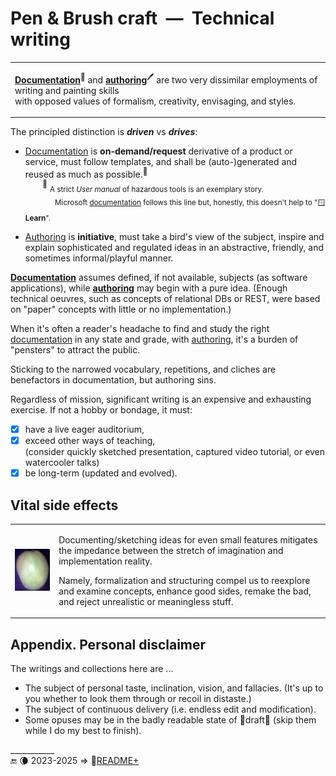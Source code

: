 # Pen & Brush craft&nbsp;&nbsp;&mdash;&nbsp;&nbsp;Technical writing

<table width="80%" align="center"><tr></tr><tr><td>

[__Documentation__](README+/tech_docu.md)<sup>📄</sup> and [__authoring__](README+/tech-authoring.md)<sup>🖊️</sup> are two very dissimilar employments of writing and painting skills<br />
with opposed values of formalism, creativity, envisaging, and styles.

</td></tr></table>

The principled distinction is __*driven*__ vs __*drives*__:

* <ins>Documentation</ins> is **on-demand/request** derivative of a product or service, must follow templates, and shall be (auto-)generated and reused as much as possible.<sup>📖</sup>\
&nbsp;&nbsp;&nbsp;&nbsp;&nbsp;&nbsp;&nbsp;<sup>📖</sup> <sub>A strict _User manual_ of hazardous tools is an exemplary story.</sub>\
&nbsp;&nbsp;&nbsp;&nbsp;&nbsp;&nbsp;&nbsp;&nbsp;&nbsp;&nbsp;&nbsp;&nbsp;<sub>Microsoft [documentation](https://learn.microsoft.com/) follows this line but, honestly, this doesn't help to "🪟<b>Learn</b>".</docu>

* <ins>Authoring</ins> is **initiative**, must take a bird's view of the subject, inspire and explain sophisticated and regulated ideas in an abstractive, friendly, and sometimes informal/playful manner.

<ins>**Documentation**</ins> assumes defined, if not available, subjects (as software applications), while <ins>**authoring**</ins> may begin with a pure idea. (Enough technical oeuvres, such as concepts of relational DBs or REST, were based on "paper" concepts with little or no implementation.)

When it's often a reader's headache to find and study the right <ins>documentation</ins> in any state and grade, with <ins>authoring</ins>, it's a burden of "pensters" to attract the public. 

Sticking to the narrowed vocabulary, repetitions, and cliches are benefactors in documentation, but authoring sins.

Regardless of mission, significant writing is an expensive and exhausting exercise. If not a hobby or bondage, it must:

+ [x] have a live eager auditorium,
+ [x] exceed other ways of teaching,\
(consider quickly sketched presentation, captured video tutorial, or even watercooler talks)
+ [x] be long-term (updated and evolved).

## Vital side effects

<table><tr><td><picture><img alt="&nbsp;Mango fruit" src="../_rsc/_img/photo/nat/mango/red_on_bk-500px.jpg" width="200px"/></picture></td><td>

Documenting/sketching ideas for even small features mitigates the impedance between the stretch of imagination and implementation reality. 

Namely, formalization and structuring compel us to reexplore and examine concepts, enhance good sides, remake the bad, and reject unrealistic or meaningless stuff. 
  
</td></tr></table>

## Appendix. Personal disclaimer

The writings and collections here are ...

* The subject of personal taste, inclination, vision, and fallacies. (It's up to you whether to look them through or recoil in distaste.)
* The subject of continuous delivery (i.e. endless edit and modification).
* Some opuses may be in the badly readable state of 🚧draft🐝 (skip them while I do my best to finish).

\___________\
🔚 🌘 2023-2025 &rArr; 📂[README+](README+)
